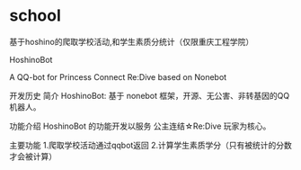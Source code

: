 # school
基于hoshino的爬取学校活动,和学生素质分统计（仅限重庆工程学院）

HoshinoBot

A QQ-bot for Princess Connect Re:Dive based on Nonebot

开发历史
简介
HoshinoBot: 基于 nonebot 框架，开源、无公害、非转基因的QQ机器人。

功能介绍
HoshinoBot 的功能开发以服务 公主连结☆Re:Dive 玩家为核心。

主要功能
1.爬取学校活动通过qqbot返回
2.计算学生素质学分（只有被统计的分数才会被计算）
